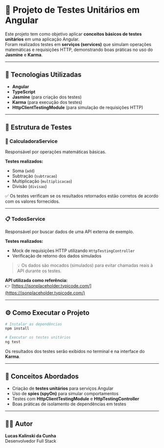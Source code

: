 # 🧪 Projeto de Testes Unitários em Angular

Este projeto tem como objetivo aplicar **conceitos básicos de testes unitários** em uma aplicação Angular.  
Foram realizados testes em **serviços (services)** que simulam operações matemáticas e requisições HTTP, demonstrando boas práticas no uso do **Jasmine** e **Karma**.

---

## 🚀 Tecnologias Utilizadas

- **Angular**
- **TypeScript**
- **Jasmine** (para criação dos testes)
- **Karma** (para execução dos testes)
- **HttpClientTestingModule** (para simulação de requisições HTTP)

---

## 🧩 Estrutura de Testes

### 🔢 CalculadoraService

Responsável por operações matemáticas básicas.

**Testes realizados:**

- Soma (`add`)
- Subtração (`subtracao`)
- Multiplicação (`multiplicacao`)
- Divisão (`divisao`)

✅ Os testes verificam se os resultados retornados estão corretos de acordo com os valores fornecidos.

---

### 📋 TodosService

Responsável por buscar dados de uma API externa de exemplo.

**Testes realizados:**

- Mock de requisições HTTP utilizando `HttpTestingController`
- Verificação de retorno dos dados simulados

> 💡 Os dados são mocados (simulados) para evitar chamadas reais à API durante os testes.

**API utilizada como referência:**  
👉 [https://jsonplaceholder.typicode.com/](https://jsonplaceholder.typicode.com/)

---

## ⚙️ Como Executar o Projeto

```bash
# Instalar as dependências
npm install

# Executar os testes unitários
ng test
```

Os resultados dos testes serão exibidos no terminal e na interface do **Karma**.

---

## 🧠 Conceitos Abordados

- Criação de **testes unitários** para serviços Angular
- Uso de **spies (spyOn)** para simular comportamentos
- Testes com **HttpClientTestingModule** e **HttpTestingController**
- Boas práticas de isolamento de dependências em testes

---

## 👨‍💻 Autor

**Lucas Kalinski da Cunha**  
Desenvolvedor Full Stack
